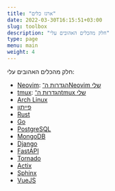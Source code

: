 ```yaml
---
title: "ארגז כלים"
date: 2022-03-30T16:15:51+03:00
slug: toolbox
description: "חלק מהכלים האהובים עלי"
type: page
menu: main
weight: 4
---
```


חלק מהכלים האהובים עלי:

* [Neovim](https://neovim.io/): [הגדרות ה־Neovim שלי](https://github.com/MeirKriheli/dotneovim)
* [tmux](https://github.com/tmux/tmux/wiki): [הגדרות ה־tmux שלי](https://github.com/MeirKriheli/dotfiles/tree/master/tmux)
* [Arch Linux](https://www.archlinux.org/)
* [פייתון](http://www.python.org/)
* [Rust](https://www.rust-lang.org/)
* [Go](http://golang.org/)
* [PostgreSQL](http://www.postgresql.org/)
* [MongoDB](http://www.mongodb.org/)
* [Django](https://www.djangoproject.com/)
* [FastAPI](https://fastapi.tiangolo.com/)
* [Tornado](http://www.tornadoweb.org/)
* [Actix](https://actix.rs/)
* [Sphinx](http://sphinx-doc.org/)
* [VueJS](https://vuejs.org/)
